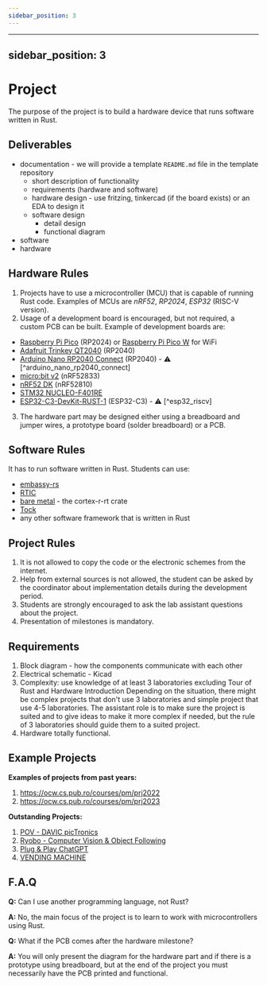 ```yaml
---
sidebar_position: 3
---
```


---
sidebar_position: 3
---

# Project

The purpose of the project is to build a hardware device that runs software written in Rust.

## Deliverables
- documentation - we will provide a template `README.md` file in the template repository
  - short description of functionality
  - requirements (hardware and software)
  - hardware design - use fritzing, tinkercad (if the board exists) or an EDA to design it
  - software design
    - detail design
    - functional diagram
- software
- hardware

## Hardware Rules

1. Projects have to use a microcontroller (MCU) that is capable of running Rust code. Examples of MCUs are *nRF52*, *RP2024*, *ESP32* (RISC-V version). 
2. Usage of a development board is encouraged, but not required, a custom PCB can be built. Example of development boards are:
  - [Raspberry Pi Pico](https://www.raspberrypi.com/documentation/microcontrollers/raspberry-pi-pico.html) (RP2024) or [Raspberry Pi Pico W](https://www.raspberrypi.com/documentation/microcontrollers/raspberry-pi-pico.html) for WiFi
  - [Adafruit Trinkey QT2040](https://www.adafruit.com/product/5056) (RP2040)
  - [Arduino Nano RP2040 Connect](https://store.arduino.cc/products/arduino-nano-rp2040-connect) (RP2040) - ⚠️ [^arduino_nano_rp2040_connect]
  - [micro:bit v2](https://microbit.org/) (nRF52833)
  - [nRF52 DK](https://www.nordicsemi.com/Products/Development-hardware/nrf52-dk) (nRF52810)
  - [STM32 NUCLEO-F401RE](https://ro.mouser.com/ProductDetail/STMicroelectronics/NUCLEO-F401RE?qs=sGAEpiMZZMuqBwn8WqcFUv%2FX0DKhApUpi46qP7WpjrffIid8Wo1rTg%3D%3D)
  - [ESP32-C3-DevKit-RUST-1](https://www.espressif.com/en/dev-board/esp32-c3-devkit-rust-1-en) (ESP32-C3) - ⚠️ [^esp32_riscv]
3. The hardware part may be designed either using a breadboard and jumper wires, a prototype board (solder breadboard) or a PCB.

## Software Rules
It has to run software written in Rust. Students can use:
- [embassy-rs](https://embassy.dev/)
- [RTIC](https://rtic.rs/2/book/en/)
- [bare metal](https://crates.io/crates/cortex-r) - the cortex-r-rt crate
- [Tock](https://www.tockos.org)
- any other software framework that is written in Rust


## Project Rules

1. It is not allowed to copy the code or the electronic schemes from the internet.
2. Help from external sources is not allowed, the student can be asked by the coordinator about implementation details during the development period.
3. Students are strongly encouraged to ask the lab assistant questions about the project.
4. Presentation of milestones is mandatory.

## Requirements
1. Block diagram - how the components communicate with each other
2. Electrical schematic - Kicad
3. Complexity: use knowledge of at least 3 laboratories excluding Tour of Rust and Hardware Introduction Depending on the situation, there might be complex projects that don't use 3 laboratories and simple project that use 4-5 laboratories. The assistant role is to make sure the project is suited and to give ideas to make it more complex if needed, but the rule of 3 laboratories should guide them to a suited project.
4. Hardware totally functional.

## Example Projects

**Examples of projects from past years:**
1. https://ocw.cs.pub.ro/courses/pm/prj2022
2. https://ocw.cs.pub.ro/courses/pm/prj2023

**Outstanding Projects:**
1. [POV - DAVIC picTronics](https://ocw.cs.pub.ro/courses/pm/prj2023/gpatru/376)
2. [Ryobo - Computer Vision & Object Following](https://ocw.cs.pub.ro/courses/pm/prj2023/gpatru/483)
3. [Plug & Play ChatGPT](https://ocw.cs.pub.ro/courses/pm/prj2023/ncaroi/plug)
4. [VENDING MACHINE](https://ocw.cs.pub.ro/courses/pm/prj2023/drtranca/vending.machine)

## F.A.Q
**Q:** Can I use another programming language, not Rust?

**A:** No, the main focus of the project is to learn to work with microcontrollers using Rust.

**Q:** What if the PCB comes after the hardware milestone?

**A:** You will only present the diagram for the hardware part and if there is a prototype using breadboard, but at the end of the project you must necessarily have the PCB printed and functional.
